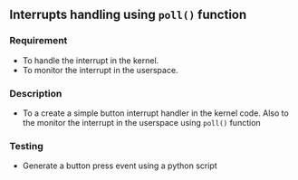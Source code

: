 ## Interrupts handling using `poll()` function

### Requirement
 - To handle the interrupt in the kernel.
 - To monitor the interrupt in the userspace.

### Description
 - To a create a simple button interrupt handler in the kernel code. Also to the monitor the interrupt in the userspace using `poll()` function

### Testing 
 - Generate a button press event using a python script